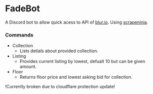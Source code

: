 # FadeBot

A Discord bot to allow quick acess to API of [blur.io](http://blur.io). Using [scrapeninja](https://scrapeninja.net/ "scrapeninja").

### Commands
- Collection
  - Lists detials about provided collection.
- Listing
  - Provides current listing by lowest, defualt 10 but can be given amount.
- Floor
  - Returns floor price and lowest asking bid for collection.
 
 
 !Currently broken due to cloudflare protection update!
 
